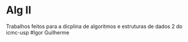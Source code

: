 # Alg II
Trabalhos feitos para a dicplina de algoritmos e estruturas de dados 2 do icmc-usp
#Igor Guilherme 

